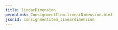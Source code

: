 ```yaml
---
title: linearDimension
permalink: ConsignmentItem.linearDimension.html
jsonid: consignmentitem_lineardimension
---
```

